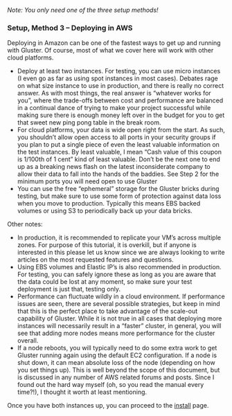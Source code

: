 *Note: You only need one of the three setup methods!*

### Setup, Method 3 – Deploying in AWS

Deploying in Amazon can be one of the fastest ways to get up and running
with Gluster. Of course, most of what we cover here will work with other
cloud platforms.

-   Deploy at least two instances. For testing, you can use micro
    instances (I even go as far as using spot instances in most cases).
    Debates rage on what size instance to use in production, and there
    is really no correct answer. As with most things, the real answer is
    “whatever works for you”, where the trade-offs between cost and
    performance are balanced in a continual dance of trying to make your
    project successful while making sure there is enough money left over
    in the budget for you to get that sweet new ping pong table in the
    break room.
-   For cloud platforms, your data is wide open right from the start. As
    such, you shouldn’t allow open access to all ports in your security
    groups if you plan to put a single piece of even the least valuable
    information on the test instances. By least valuable, I mean “Cash
    value of this coupon is 1/100th of 1 cent” kind of least valuable.
    Don’t be the next one to end up as a breaking news flash on the
    latest inconsiderate company to allow their data to fall into the
    hands of the baddies. See Step 2 for the minimum ports you will need
    open to use Gluster
-   You can use the free “ephemeral” storage for the Gluster bricks
    during testing, but make sure to use some form of protection against
    data loss when you move to production. Typically this means EBS
    backed volumes or using S3 to periodically back up your data bricks.

Other notes:

-   In production, it is recommended to replicate your VM’s across
    multiple zones. For purpose of this tutorial, it is overkill, but if
    anyone is interested in this please let us know since we are always
    looking to write articles on the most requested features and
    questions.
-   Using EBS volumes and Elastic IP’s is also recommended in
    production. For testing, you can safely ignore these as long as you
    are aware that the data could be lost at any moment, so make sure
    your test deployment is just that, testing only.
-   Performance can fluctuate wildly in a cloud environment. If
    performance issues are seen, there are several possible strategies,
    but keep in mind that this is the perfect place to take advantage of
    the scale-out capability of Gluster. While it is not true in all
    cases that deploying more instances will necessarily result in a
    “faster” cluster, in general, you will see that adding more nodes
    means more performance for the cluster overall.
-   If a node reboots, you will typically need to do some extra work to
    get Gluster running again using the default EC2 configuration. If a
    node is shut down, it can mean absolute loss of the node (depending
    on how you set things up). This is well beyond the scope of this
    document, but is discussed in any number of AWS related forums and
    posts. Since I found out the hard way myself (oh, so you read the
    manual every time?!), I thought it worth at least mentioning.


Once you have both instances up, you can proceed to the [install](./Install.md) page.
